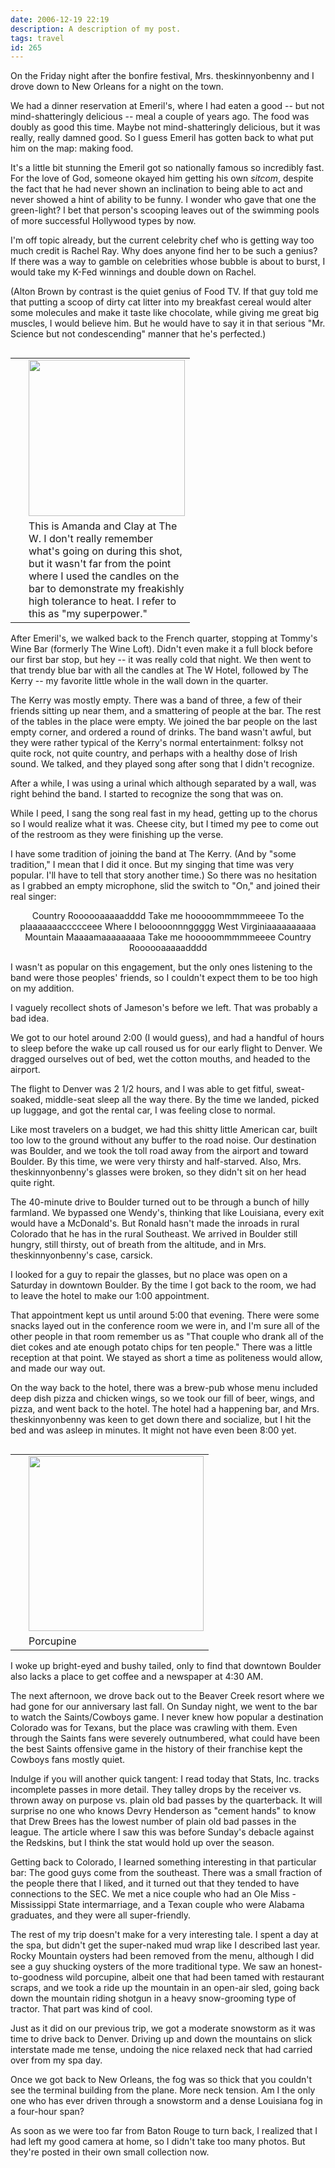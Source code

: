 ```yaml
---
date: 2006-12-19 22:19
description: A description of my post.
tags: travel
id: 265
---
```

On the Friday night after the bonfire festival, Mrs. theskinnyonbenny and I drove down to New Orleans for a night on the town.  

We had a dinner reservation at Emeril's, where I had eaten a good -- but not mind-shatteringly delicious -- meal a couple of years ago.  The food was doubly as good this time.  Maybe not mind-shatteringly delicious, but it was really, really damned good.  So I guess Emeril has gotten back to what put him on the map:  making food.

It's a little bit stunning the Emeril got so nationally famous so incredibly fast.  For the love of God, someone okayed him getting his own <i>sitcom</i>, despite the fact that he had never shown an inclination to being able to act and never showed a hint of ability to be funny.  I wonder who gave that one the green-light?  I bet that person's scooping leaves out of the swimming pools of more successful Hollywood types by now.
<!--more-->
I'm off topic already, but the current celebrity chef who is getting way too much credit is Rachel Ray.  Why does anyone find her to be such a genius?  If there was a way to gamble on celebrities whose bubble is about to burst, I would take my K-Fed winnings and double down on Rachel.  

(Alton Brown by contrast is the quiet genius of Food TV.  If that guy told me that putting a scoop of dirty cat litter into my breakfast cereal would alter some molecules and make it taste like chocolate, while giving me great big muscles, I would believe him.  But he would have to say it in that serious "Mr. Science but not condescending" manner that he's perfected.)

<table cellpadding="2" align="right"><tr><td width="5" rowspan="2"><spacer type="block" width="5" height="1"></td><td width="250" ><img src="http://theskinnyonbenny.com/img/gal/025%20-%20Colorado%20-%20Dec%202006/resPicture020.jpg" width="250"></td></tr><tr><td class="caption" width="250">This is Amanda and Clay at The W.  I don't really remember what's going on during this shot, but it wasn't far from the point where I used the candles on the bar to demonstrate my freakishly high tolerance to heat.  I refer to this as "my superpower."</td></tr></table>

After Emeril's, we walked back to the French quarter, stopping at Tommy's Wine Bar (formerly The Wine Loft).  Didn't even make it a full block before our first bar stop, but hey -- it was really cold that night.  We then went to that trendy blue bar with all the candles at The W Hotel, followed by The Kerry -- my favorite little whole in the wall down in the quarter.

The Kerry was mostly empty.  There was a band of three, a few of their friends sitting up near them, and a smattering of people at the bar.  The rest of the tables in the place were empty.  We joined the bar people on the last empty corner, and ordered a round of drinks.  The band wasn't awful, but they were rather typical of the Kerry's normal entertainment:  folksy not quite rock, not quite country, and perhaps with a healthy dose of Irish sound.  We talked, and they played song after song that I didn't recognize.

After a while, I was using a urinal which although separated by a wall, was right behind the band.  I started to recognize the song that was on.

While I peed, I sang the song real fast in my head, getting up to the chorus so I would realize what it was.  Cheese city, but I timed my pee to come out of the restroom as they were finishing up the verse.

I have some tradition of joining the band at The Kerry.  (And by "some tradition," I mean that I did it once.  But my singing that time was very popular.  I'll have to tell that story another time.)  So there was no hesitation as I grabbed an empty microphone, slid the switch to "On," and joined their real singer:

<center>Country Roooooaaaaadddd
Take me hooooommmmmeeee
To the plaaaaaaaccccceee
Where I beloooonnnggggg
West Virginiaaaaaaaaaa
Mountain Maaaamaaaaaaaaa
Take me hooooommmmmeeee
Country Roooooaaaaadddd</center>

I wasn't as popular on this engagement, but the only ones listening to the band were those peoples' friends, so I couldn't expect them to be too high on my addition.

I vaguely recollect shots of Jameson's before we left.  That was probably a bad idea.

We got to our hotel around 2:00 (I would guess), and had a handful of hours to sleep before the wake up call roused us for our early flight to Denver.  We dragged ourselves out of bed, wet the cotton mouths, and headed to the airport.

The flight to Denver was 2 1/2 hours, and I was able to get fitful, sweat-soaked, middle-seat sleep all the way there.  By the time we landed, picked up luggage, and got the rental car, I was feeling close to normal.

Like most travelers on a budget, we had this shitty little American car, built too low to the ground without any buffer to the road noise.  Our destination was Boulder, and we took the toll road away from the airport and toward Boulder.  By this time, we were very thirsty and half-starved.  Also, Mrs. theskinnyonbenny's glasses were broken, so they didn't sit on her head quite right.

The 40-minute drive to Boulder turned out to be through a bunch of hilly farmland.  We bypassed one Wendy's, thinking that like Louisiana, every exit would have a McDonald's.  But Ronald hasn't made the inroads in rural Colorado that he has in the rural Southeast.  We arrived in Boulder still hungry, still thirsty, out of breath from the altitude, and in Mrs. theskinnyonbenny's case, carsick.

I looked for a guy to repair the glasses, but no place was open on a Saturday in downtown Boulder.  By the time I got back to the room, we had to leave the hotel to make our 1:00 appointment.

That appointment kept us until around 5:00 that evening.  There were some snacks layed out in the conference room we were in, and I'm sure all of the other people in that room remember us as "That couple who drank all of the diet cokes and ate enough potato chips for ten people."  There was a little reception at that point.  We stayed as short a time as politeness would allow, and made our way out.

On the way back to the hotel, there was a brew-pub whose menu included deep dish pizza and chicken wings, so we took our fill of beer, wings, and pizza, and went back to the hotel.  The hotel had a happening bar, and Mrs. theskinnyonbenny was keen to get down there and socialize, but I hit the bed and was asleep in minutes.  It might not have even been 8:00 yet.

<table cellpadding="2" align="right"><tr><td width="5" rowspan="2"><spacer type="block" width="5" height="1"></td><td width="250" ><img src="http://theskinnyonbenny.com/img/gal/025%20-%20Colorado%20-%20Dec%202006/resPicture036.jpg" width="280"></td></tr><tr><td class="caption" width="250">Porcupine</td></tr></table>

I woke up bright-eyed and bushy tailed, only to find that downtown Boulder also lacks a place to get coffee and a newspaper at 4:30 AM.

The next afternoon, we drove back out to the Beaver Creek resort where we had gone for our anniversary last fall.  On Sunday night, we went to the bar to watch the Saints/Cowboys game.  I never knew how popular a destination Colorado was for Texans, but the place was crawling with them.  Even through the Saints fans were severely outnumbered, what could have been the best Saints offensive game in the history of their franchise kept the Cowboys fans mostly quiet.

Indulge if you will another quick tangent:  I read today that Stats, Inc. tracks incomplete passes in more detail.  They talley drops by the receiver vs. thrown away on purpose vs. plain old bad passes by the quarterback.  It will surprise no one who knows Devry Henderson as "cement hands" to know that Drew Brees has the lowest number of plain old bad passes in the league.  The article where I saw this was before Sunday's debacle against the Redskins, but I think the stat would hold up over the season.

Getting back to Colorado, I learned something interesting in that particular bar:  The good guys come from the southeast.  There was a small fraction of the people there that I liked, and it turned out that they tended to have connections to the SEC.  We met a nice couple who had an Ole Miss - Mississippi State intermarriage, and a Texan couple who were Alabama graduates, and they were all super-friendly.

The rest of my trip doesn't make for a very interesting tale.  I spent a day at the spa, but didn't get the super-naked mud wrap like I described last year.  Rocky Mountain oysters had been removed from the menu, although I did see a guy shucking oysters of the more traditional type.  We saw an honest-to-goodness wild porcupine, albeit one that had been tamed with restaurant scraps, and we took a ride up the mountain in an open-air sled, going back down the mountain riding shotgun in a heavy snow-grooming type of tractor.  That part was kind of cool.

Just as it did on our previous trip, we got a moderate snowstorm as it was time to drive back to Denver.  Driving up and down the mountains on slick interstate made me tense, undoing the nice relaxed neck that had carried over from my spa day.  

Once we got back to New Orleans, the fog was so thick that you couldn't see the terminal building from the plane.  More neck tension.  Am I the only one who has ever driven through a snowstorm and a dense Louisiana fog in a four-hour span?

As soon as we were too far from Baton Rouge to turn back, I realized that I had left my good camera at home, so I didn't take too many photos.  But they're posted in <a onclick="window.open('/pg3.php?spgmGal=025%20-%20Colorado%20-%20Dec%202006','025ColoradoDec2006','width=1024, height=768, toolbar=no, location = no, directories=no, menubar=no, resizable=yes, scrollbars=no');">their own small collection</a> now.

